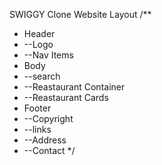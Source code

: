 SWIGGY Clone Website Layout
/**
 *  Header
 *   --Logo
 *   --Nav Items
 *  Body
 *   --search
 *   --Reastaurant Container
 *   --Reastaurant Cards
 * Footer
 *   --Copyright
 *   --links
 *   --Address
 *   --Contact
 */
